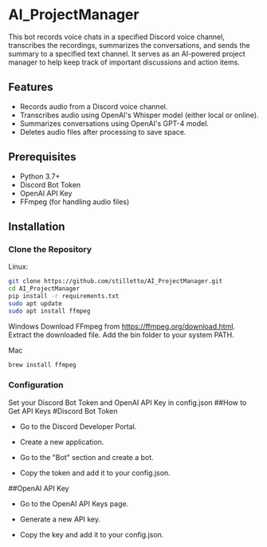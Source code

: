 # AI_ProjectManager

This bot records voice chats in a specified Discord voice channel, transcribes the recordings, summarizes the conversations, and sends the summary to a specified text channel. It serves as an AI-powered project manager to help keep track of important discussions and action items.

## Features
- Records audio from a Discord voice channel.
- Transcribes audio using OpenAI's Whisper model (either local or online).
- Summarizes conversations using OpenAI's GPT-4 model.
- Deletes audio files after processing to save space.

## Prerequisites
- Python 3.7+
- Discord Bot Token
- OpenAI API Key
- FFmpeg (for handling audio files)

## Installation

### Clone the Repository

Linux:
```bash
git clone https://github.com/stilletto/AI_ProjectManager.git
cd AI_ProjectManager
pip install -r requirements.txt
sudo apt update
sudo apt install ffmpeg
```
Windows
Download FFmpeg from https://ffmpeg.org/download.html.
Extract the downloaded file.
Add the bin folder to your system PATH.

Mac
```bash
brew install ffmpeg
```

### Configuration
Set your Discord Bot Token and OpenAI API Key in config.json
##How to Get API Keys
#Discord Bot Token

- Go to the Discord Developer Portal.

- Create a new application.

- Go to the "Bot" section and create a bot.

- Copy the token and add it to your config.json.

  
##OpenAI API Key

- Go to the OpenAI API Keys page.

- Generate a new API key.

- Copy the key and add it to your config.json.
